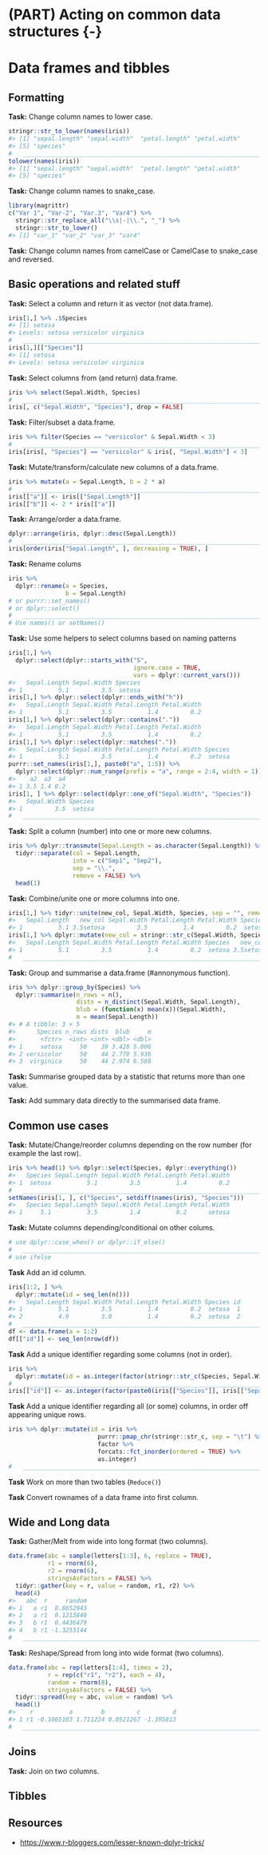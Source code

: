 
# (PART) Acting on common data structures {-} 

# Data frames and tibbles


## Formatting
**Task:** Change column names to lower case.


```r
stringr::str_to_lower(names(iris))
#> [1] "sepal.length" "sepal.width"  "petal.length" "petal.width" 
#> [5] "species"
#   ____________________________________________________________________________
tolower(names(iris))
#> [1] "sepal.length" "sepal.width"  "petal.length" "petal.width" 
#> [5] "species"
```

**Task:** Change column names to snake_case.


```r
library(magrittr)
c("Var 1", "Var-2", "Var.3", "Var4") %>%
  stringr::str_replace_all("\\s|-|\\.", "_") %>% 
  stringr::str_to_lower()
#> [1] "var_1" "var_2" "var_3" "var4"
```

**Task:** Change column names from camelCase or CamelCase to snake_case and reversed.

## Basic operations and related stuff

**Task:** Select a column and return it as vector (not data.frame).


```r
iris[1,] %>% .$Species
#> [1] setosa
#> Levels: setosa versicolor virginica
#   ____________________________________________________________________________
iris[1,][["Species"]]
#> [1] setosa
#> Levels: setosa versicolor virginica
```

**Task:** Select columns from (and return) data.frame.


```r
iris %>% select(Sepal.Width, Species)
#   ____________________________________________________________________________
iris[, c("Sepal.Width", "Species"), drop = FALSE]
```

**Task:** Filter/subset a data.frame.


```r
iris %>% filter(Species == "versicolor" & Sepal.Width < 3)
#   ____________________________________________________________________________
iris[iris[, "Species"] == "versicolor" & iris[, "Sepal.Width"] < 3]
```

**Task:** Mutate/transform/calculate new columns of a data.frame.


```r
iris %>% mutate(a = Sepal.Length, b = 2 * a)
#   ____________________________________________________________________________
iris[["a"]] <- iris[["Sepal.Length"]]
iris[["b"]] <- 2 * iris[["a"]]
```

**Task:** Arrange/order a data.frame.


```r
dplyr::arrange(iris, dplyr::desc(Sepal.Length))
#   ____________________________________________________________________________
iris[order(iris["Sepal.Length", ], decreasing = TRUE), ]
```

**Task:** Rename colums


```r
iris %>%
  dplyr::rename(a = Species,
                b = Sepal.Length)
# or purrr::set_names()
# or dplyr::select()
#   ____________________________________________________________________________
# Use names() or setNames()
```

**Task:** Use some helpers to select columns based on naming patterns


```r
iris[1,] %>%
  dplyr::select(dplyr::starts_with("S",
                                   ignore.case = TRUE,
                                   vars = dplyr::current_vars()))
#>   Sepal.Length Sepal.Width Species
#> 1          5.1         3.5  setosa
iris[1,] %>% dplyr::select(dplyr::ends_with("h"))
#>   Sepal.Length Sepal.Width Petal.Length Petal.Width
#> 1          5.1         3.5          1.4         0.2
iris[1,] %>% dplyr::select(dplyr::contains("."))
#>   Sepal.Length Sepal.Width Petal.Length Petal.Width
#> 1          5.1         3.5          1.4         0.2
iris[1,] %>% dplyr::select(dplyr::matches("."))
#>   Sepal.Length Sepal.Width Petal.Length Petal.Width Species
#> 1          5.1         3.5          1.4         0.2  setosa
purrr::set_names(iris[1,], paste0("a", 1:5)) %>%
  dplyr::select(dplyr::num_range(prefix = "a", range = 2:4, width = 1))
#>    a2  a3  a4
#> 1 3.5 1.4 0.2
iris[1, ] %>% dplyr::select(dplyr::one_of("Sepal.Width", "Species"))
#>   Sepal.Width Species
#> 1         3.5  setosa
#   ____________________________________________________________________________
```

**Task:** Split a column (number) into one or more new columns.


```r
iris %>% dplyr::transmute(Sepal.Length = as.character(Sepal.Length)) %>%
  tidyr::separate(col = Sepal.Length, 
                  into = c("Sep1", "Sep2"),
                  sep = "\\.",
                  remove = FALSE) %>% 
  head(1)
```

**Task:** Combine/unite one or more columns into one.

```r
iris[1,] %>% tidyr::unite(new_col, Sepal.Width, Species, sep = "", remove = FALSE)
#>   Sepal.Length   new_col Sepal.Width Petal.Length Petal.Width Species
#> 1          5.1 3.5setosa         3.5          1.4         0.2  setosa
iris[1,] %>% dplyr::mutate(new_col = stringr::str_c(Sepal.Width, Species))
#>   Sepal.Length Sepal.Width Petal.Length Petal.Width Species   new_col
#> 1          5.1         3.5          1.4         0.2  setosa 3.5setosa
#   ____________________________________________________________________________
```


**Task:** Group and summarise a data.frame (#annonymous function).


```r
iris %>% dplyr::group_by(Species) %>% 
  dplyr::summarise(n_rows = n(),
                   dists = n_distinct(Sepal.Width, Sepal.Length),
                   blub = (function(x) mean(x))(Sepal.Width),
                   m = mean(Sepal.Length))
#> # A tibble: 3 × 5
#>      Species n_rows dists  blub     m
#>       <fctr>  <int> <int> <dbl> <dbl>
#> 1     setosa     50    39 3.428 5.006
#> 2 versicolor     50    44 2.770 5.936
#> 3  virginica     50    44 2.974 6.588
```

**Task:** Summarise grouped data by a statistic that returns more than one value.

**Task:** Add summary data directly to the summarised data frame.

## Common use cases

**Task:** Mutate/Change/reorder columns depending on the row number (for example the last row).


```r
iris %>% head(1) %>% dplyr::select(Species, dplyr::everything())
#>   Species Sepal.Length Sepal.Width Petal.Length Petal.Width
#> 1  setosa          5.1         3.5          1.4         0.2
#   ____________________________________________________________________________
setNames(iris[1, ], c("Species", setdiff(names(iris), "Species")))
#>   Species Sepal.Length Sepal.Width Petal.Length Petal.Width
#> 1     5.1          3.5         1.4          0.2      setosa
```

**Task:** Mutate columns depending/conditional on other colums.


```r
# use dplyr::case_when() or dplyr::if_else()
#   ____________________________________________________________________________
# use ifelse
```

**Task** Add an id column.


```r
iris[1:2, ] %>% 
  dplyr::mutate(id = seq_len(n()))
#>   Sepal.Length Sepal.Width Petal.Length Petal.Width Species id
#> 1          5.1         3.5          1.4         0.2  setosa  1
#> 2          4.9         3.0          1.4         0.2  setosa  2
#   ____________________________________________________________________________
df <- data.frame(a = 1:2)
df[["id"]] <- seq_len(nrow(df))
```

**Task** Add a unique identifier regarding some columns (not in order).


```r
iris %>% 
  dplyr::mutate(id = as.integer(factor(stringr::str_c(Species, Sepal.Width))))
#   ____________________________________________________________________________
iris[["id"]] <- as.integer(factor(paste0(iris[["Species"]], iris[["Sepal.Width"]])))
```

**Task** Add a unique identifier regarding all (or some) columns, in order off appearing unique rows.


```r
iris %>% dplyr::mutate(id = iris %>% 
                         purrr::pmap_chr(stringr::str_c, sep = "\t") %>% 
                         factor %>% 
                         forcats::fct_inorder(ordered = TRUE) %>% 
                         as.integer)
#   ____________________________________________________________________________
```

**Task** Work on more than two tables (`Reduce()`)

**Task** Convert rownames of a data frame into first column.

## Wide and Long data

**Task:** Gather/Melt from wide into long format (two columns).


```r
data.frame(abc = sample(letters[1:3], 6, replace = TRUE), 
           r1 = rnorm(6),
           r2 = rnorm(6),
           stringsAsFactors = FALSE) %>% 
  tidyr::gather(key = r, value = random, r1, r2) %>% 
  head(4)
#>   abc  r     random
#> 1   a r1  0.8652943
#> 2   a r1  0.1213840
#> 3   b r1  0.4436479
#> 4   b r1 -1.3253144
#   ____________________________________________________________________________
```

**Task:** Reshape/Spread from long into wide format (two columns).


```r
data.frame(abc = rep(letters[1:4], times = 2),
           r = rep(c("r1", "r2"), each = 4),
           random = rnorm(8),
           stringsAsFactors = FALSE) %>% 
  tidyr::spread(key = abc, value = random) %>% 
  head(1)
#>    r          a        b         c         d
#> 1 r1 -0.1065103 1.711224 0.0521267 -1.395813
#   ____________________________________________________________________________
```

## Joins

**Task:** Join on two columns.

## Tibbles

## Resources

* https://www.r-bloggers.com/lesser-known-dplyr-tricks/
